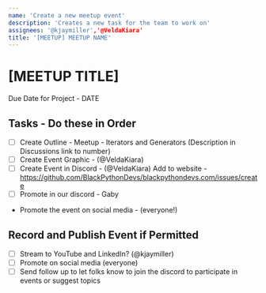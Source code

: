 ```yaml
---
name: 'Create a new meetup event'
description: 'Creates a new task for the team to work on'
assignees: '@kjaymiller','@VeldaKiara'
title: '[MEETUP] MEETUP NAME'
---
```


# [MEETUP TITLE]
Due Date for Project - DATE

## Tasks - Do these in Order

- [ ] Create Outline - Meetup - Iterators and Generators (Description in Discussions link to number)
- [ ] Create Event Graphic - (@VeldaKiara)
- [ ] Create Event in Discord - (@VeldaKiara)
 Add to website - https://github.com/BlackPythonDevs/blackpythondevs.com/issues/create
- [ ] Promote in our discord - Gaby
- Promote the event on social media - (everyone!)

## Record and Publish Event if Permitted

- [ ]  Stream to YouTube and LinkedIn? (@kjaymiller)
- [ ] Promote on social media (everyone)
- [ ] Send follow up to let folks know to join the discord to participate in events or suggest topics
